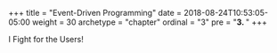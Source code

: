 +++
title = "Event-Driven Programming"
date = 2018-08-24T10:53:05-05:00
weight = 30
archetype = "chapter"
ordinal = "3"
pre = "<b>3. </b>"
+++


I Fight for the Users!